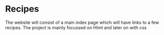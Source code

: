 # Recipes

The website will consist of a main index page which will have links to a few recipes.
The project is mainly focussed on Html and later on with css
